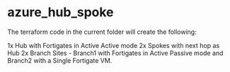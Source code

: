 # azure_hub_spoke

The terraform code in the current folder will create the following:

1x Hub with Fortigates in Active Active mode
2x Spokes with next hop as Hub
2x Branch Sites - Branch1 with Fortigates in Active Passive mode and Branch2 with a Single Fortigate VM.

